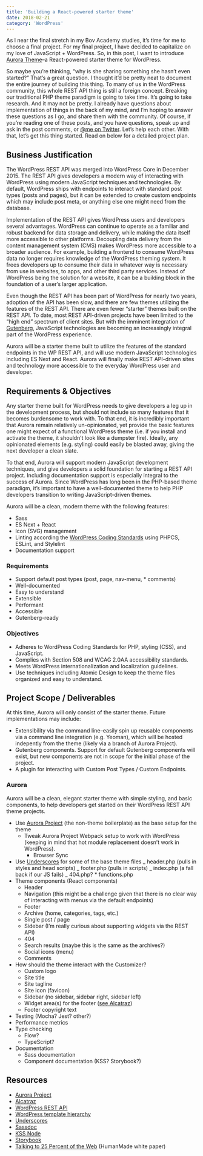 ```yaml
---
title: 'Building a React-powered starter theme'
date: 2018-02-21
category: 'WordPress'
---
```


As I near the final stretch in my Bov Academy studies, it’s time for me to choose a final project. For my final project, I have decided to capitalize on my love of JavaScript + WordPress. So, in this post, I want to introduce [Aurora Theme](https://aurorathe.me/)–a React-powered starter theme for WordPress.

So maybe you’re thinking, “why is she sharing something she hasn’t even started?” That’s a great question. I thought it’d be pretty neat to document the entire journey of building this thing. To many of us in the WordPress community, this whole REST API thing is still a foreign concept. Breaking our traditional PHP theme paradigm is going to take time. It’s going to take research. And it may not be pretty. I already have questions about implementation of things in the back of my mind, and I’m hoping to answer these questions as I go, and share them with the community. Of course, if you’re reading one of these posts, and you have questions, speak up and ask in the post comments, or [@me on Twitter](https://twitter.com/carrieforde). Let’s help each other. With that, let’s get this thing started. Read on below for a detailed project plan.

## Business Justification

The WordPress REST API was merged into WordPress Core in December 2015. The REST API gives developers a modern way of interacting with WordPress using modern JavaScript techniques and technologies. By default, WordPress ships with endpoints to interact with standard post types (posts and pages), but it can be extended to create custom endpoints which may include post meta, or anything else one might need from the database.

Implementation of the REST API gives WordPress users and developers several advantages. WordPress can continue to operate as a familiar and robust backend for data storage and delivery, while making the data itself more accessible to other platforms. Decoupling data delivery from the content management system (CMS) makes WordPress more accessible to a broader audience. For example, building a frontend to consume WordPress data no longer requires knowledge of the WordPress theming system. It frees developers up to consume their data in whatever way is necessary from use in websites, to apps, and other third party services. Instead of WordPress being the solution for a website, it can be a building block in the foundation of a user’s larger application.

Even though the REST API has been part of WordPress for nearly two years, adoption of the API has been slow, and there are few themes utilizing the features of the REST API. There are even fewer “starter” themes built on the REST API. To date, most REST API-driven projects have been limited to the “high end” spectrum of client sites. But with the imminent integration of [Gutenberg](https://wordpress.org/gutenberg/), JavaScript technologies are becoming an increasingly integral part of the WordPress experience.

Aurora will be a starter theme built to utilize the features of the standard endpoints in the WP REST API, and will use modern JavaScript technologies including ES Next and React. Aurora will finally make REST API-driven sites and technology more accessible to the everyday WordPress user and developer.

## Requirements & Objectives

Any starter theme built for WordPress needs to give developers a leg up in the development process, but should not include so many features that it becomes burdensome to work with. To that end, it is incredibly important that Aurora remain relatively un-opinionated, yet provide the basic features one might expect of a functional WordPress theme (i.e. if you install and activate the theme, it shouldn’t look like a dumpster fire). Ideally, any opinionated elements (e.g. styling) could easily be blasted away, giving the next developer a clean slate.

To that end, Aurora will support modern JavaScript development techniques, and give developers a solid foundation for starting a REST API project. Including documentation support is especially integral to the success of Aurora. Since WordPress has long been in the PHP-based theme paradigm, it’s important to have a well-documented theme to help PHP developers transition to writing JavaScript-driven themes.

Aurora will be a clean, modern theme with the following features:

- Sass
- ES Next + React
- Icon (SVG) management
- Linting according the [WordPress Coding Standards](https://codex.wordpress.org/WordPress_Coding_Standards) using PHPCS, ESLint, and Stylelint
- Documentation support

### Requirements

- Support default post types (post, page, nav-menu, \* comments)
- Well-documented
- Easy to understand
- Extensible
- Performant
- Accessible
- Gutenberg-ready

### Objectives

- Adheres to WordPress Coding Standards for PHP, styling (CSS), and JavaScript.
- Complies with Section 508 and WCAG 2.0AA accessibility standards.
- Meets WordPress internationalization and localization guidelines.
- Use techniques including Atomic Design to keep the theme files organized and easy to understand.

## Project Scope / Deliverables

At this time, Aurora will only consist of the starter theme. Future implementations may include:

- Extensibility via the command line–easily spin up reusable components via a command line integration (e.g. Yeoman), which will be hosted indepently from the theme (likely via a branch of Aurora Project).
- Gutenberg components. Support for default Gutenberg components will exist, but new components are not in scope for the initial phase of the project.
- A plugin for interacting with Custom Post Types / Custom Endpoints.

### Aurora

Aurora will be a clean, elegant starter theme with simple styling, and basic components, to help developers get started on their WordPress REST API theme projects.

- Use [Aurora Project](https://github.com/carrieforde/aurora-project) (the non-theme boilerplate) as the base setup for the theme
  - Tweak Aurora Project Webpack setup to work with WordPress (keeping in mind that hot module replacement doesn’t work in WordPress).
    - Browser Sync
- Use [Underscores](http://underscores.me/) for some of the base theme files
  _ header.php (pulls in styles and head scripts)
  _ footer.php (pulls in scripts)
  _ index.php (a fall back if our JS fails)
  _ 404.php? \* functions.php
- Theme components (React components)
  - Header
  - Navigation (this might be a challenge given that there is no clear way of interacting with menus via the default endpoints)
  - Footer
  - Archive (home, categories, tags, etc.)
  - Single post / page
  - Sidebar (I’m really curious about supporting widgets via the REST API)
  - 404
  - Search results (maybe this is the same as the archives?)
  - Social icons (menu)
  - Comments
- How should the theme interact with the Customizer?
  - Custom logo
  - Site title
  - Site tagline
  - Site icon (favicon)
  - Sidebar (no sidebar, sidebar right, sidebar left)
  - Widget area(s) for the footer ([see Alcatraz](https://github.com/carrieforde/alcatraz))
  - Footer copyright text
- Testing (Mocha? Jest? other?)
- Performance metrics
- Type checking
  - Flow?
  - TypeScript?
- Documentation
  - Sass documentation
  - Component documentation (KSS? Storybook?)

## Resources

- [Aurora Project](https://github.com/carrieforde/aurora)
- [Alcatraz](https://github.com/carrieforde/alcatraz)
- [WordPress REST API](https://developer.wordpress.org/rest-api/)
- [WordPress template hierarchy](https://wphierarchy.com/)
- [Underscores](http://underscores.me/)
- [Sassdoc](http://sassdoc.com/)
- [KSS Node](https://github.com/kss-node/kss)
- [Storybook](https://storybook.js.org/)
- [Talking to 25 Percent of the Web](https://humanmade.com/2016/01/14/introducing-our-wordpress-rest-api-white-paper/) (HumanMade white paper)
